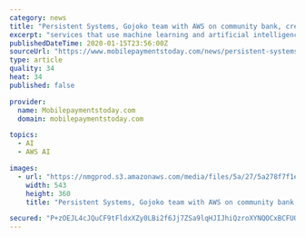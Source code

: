 ```yaml
---
category: news
title: "Persistent Systems, Gojoko team with AWS on community bank, credit union platform"
excerpt: "services that use machine learning and artificial intelligence. \"Credit unions and challenger banks aren't in business to be technology experts, they're in business to provide value to their members and customers,\" Jaideep Dhok, general manager, banking, financial services and insurance at Persistent Systems, told Mobile Payments Today via ..."
publishedDateTime: 2020-01-15T23:56:00Z
sourceUrl: "https://www.mobilepaymentstoday.com/news/persistent-systems-gojoko-team-with-aws-on-community-bank-credit-union-platform/"
type: article
quality: 34
heat: 34
published: false

provider:
  name: Mobilepaymentstoday.com
  domain: mobilepaymentstoday.com

topics:
  - AI
  - AWS AI

images:
  - url: "https://nmgprod.s3.amazonaws.com/media/files/5a/27/5a278f7f1e99e5ea9684888629302b0b/cover_image.png.640x360_q85_crop.png"
    width: 543
    height: 360
    title: "Persistent Systems, Gojoko team with AWS on community bank, credit union platform"

secured: "P+zOEJL4cJQuCF9tFldxXZy0LBi2f6Jj7ZSa9lqHJIJhiQzroXYNQOCxBCFUQZpkfwZBlc9qUse7YbvccBgBoGnDagBYiboS16u0Khve3LKJN7eMGfyDDnr2RYIkWZx49xmC/XjN4opikwwZkYP5m5catub5MKoLdwJD8/QPNDj9p4LhLVq2OVBBn0eOssoUTl9iOfoD5wW53Xiwa0WTu/mQ2RlumA7jXUVkXycRn2kM5K2o7zqJAG8Sr6Fy8VmKbP3RlVX3+JqZD835f46CZJfORSOEMyQGkJia2i0NWD6UBeRmFj0hnwCc9ET+w0pzTLvI0wMlMJcMhwMOUYlBeRzZMTW3SCsGX6NmLBqMGzlkNihTyVwLm7Xo0US/HNF3GT6SYiPgmyPMjYfLpDQzgQrygEXxlOAAXZvIbXeBqfDkGAXsQJmnqdaVPHlqF6ADvcXEawkvNTVBW69l/ETLXw==;A7jClP0WIXBQfGpDnbVcug=="
---
```


